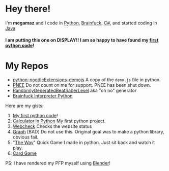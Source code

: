# Hey there!

I'm **megamaz** and I code in [Python](https://www.python.org/), [Brainfuck](https://www.youtube.com/watch?v=tcHaMWktCYE&ab_channel=623), [C#](https://docs.microsoft.com/en-us/dotnet/csharp/), and started coding in [Java](https://www.java.com/en/)
#### I am putting this one on DISPLAY!! I am so happy to have found my [first python code](https://gist.github.com/megamaz/13055e5e85b2aea66812d22e40830063)!
<!-- ### My [GitHub Page](https://megamaz.github.io) -->
# My Repos
- [python-noodleExtensions-demojs](https://github.com/megamaz/python-noodleExtensions-demojs) A copy of the `demo.js` file in python.
- [PNEE](https://github.com/megamaz/noodleExtensions-python) Do not count on me for support. PNEE has been shut down.
- [RandomlyGeneratedBeatSaberLevel](https://github.com/megamaz/RandomlyGenerateBeatSaberLevel) aka "oh no" generator
- [Brainfuck Interpreter Python](https://github.com/megamaz/Brainfuck_Interpreter_Python)

 Here are my gists:
1. [My first python code](https://gist.github.com/megamaz/13055e5e85b2aea66812d22e40830063)!
1. [Calculator in Python](https://gist.github.com/megamaz/82a49eefb634c1afebcf0c6ea7a9425d) My first python project.
1. [Webcheck](https://gist.github.com/megamaz/54ea880af345177544a9fa8914a57635) Checks the website status
1. [Graph](https://gist.github.com/megamaz/8f27b94b31b6609be8a0f826ac93fd8e) [BAD] Do not use this. Original goal was to make a python library, obvious fail.
1. "[The Way](https://gist.github.com/megamaz/41cfb50c3779f32018119f9e9ff540c1)" Quick Game I made in python. Just sit back and watch it play.
1. [Card Game](https://gist.github.com/megamaz/6eb2d00c5c9d8a6b7e6a36cc3478cb7c) 


PS: I have rendered my PFP myself using [Blender](https://www.blender.org/)!
